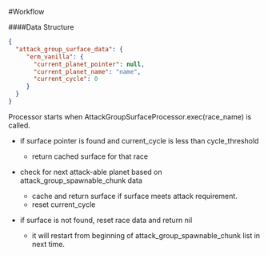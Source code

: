 #Workflow

####Data Structure

```json
{
  "attack_group_surface_data": {
     "erm_vanilla": {
       "current_planet_pointer": null,
       "current_planet_name": "name",
       "current_cycle": 0
     }
  }
}
```

Processor starts when AttackGroupSurfaceProcessor.exec(race_name) is called.

- if surface pointer is found and current_cycle is less than cycle_threshold
    - return cached surface for that race

- check for next attack-able planet based on attack_group_spawnable_chunk data
    - cache and return surface if surface meets attack requirement.
    - reset current_cycle

- if surface is not found, reset race data and return nil
    - it will restart from beginning of attack_group_spawnable_chunk list in next time.

